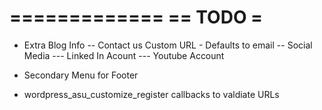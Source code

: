 =============
== TODO     =
=============

- Extra Blog Info
-- Contact us Custom URL - Defaults to email
-- Social Media
--- Linked In Acount
--- Youtube Account
- Secondary Menu for Footer

- wordpress_asu_customize_register callbacks to valdiate URLs